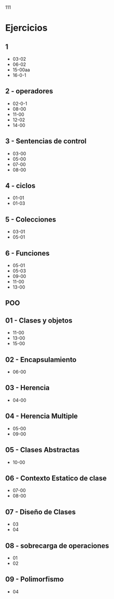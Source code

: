 111
# Ejercicios 

## 1
 * 03-02
 * 06-02
 * 15-00aa
 * 16-0-1
## 2 - operadores
 * 02-0-1
 * 08-00
 * 11-00
 * 12-02
 * 14-00
## 3 - Sentencias de control
 * 03-00
 * 05-00
 * 07-00
 * 08-00
## 4 - ciclos
 * 01-01
 * 01-03
## 5 - Colecciones
 * 03-01
 * 05-01
## 6 - Funciones
 * 05-01
 * 05-03
 * 09-00
 * 11-00
 * 13-00
 
## POO

## 01 - Clases y objetos
 * 11-00
 * 13-00
 * 15-00
## 02 - Encapsulamiento
 * 06-00
## 03 - Herencia
 * 04-00
## 04 - Herencia Multiple
 * 05-00
 * 09-00
## 05 - Clases Abstractas
 * 10-00
## 06 - Contexto Estatico de clase
 * 07-00
 * 08-00
## 07 - Diseño de Clases
 * 03
 * 04
## 08 - sobrecarga de operaciones
 * 01
 * 02
## 09 - Polimorfismo 
 * 04





